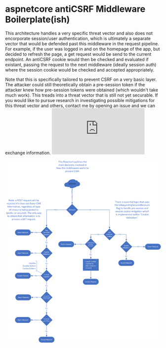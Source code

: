 # aspnetcore antiCSRF Middleware Boilerplate(ish)
This architecture handles a very specific threat vector and also does not encorporate session/user authentication, which is ultimately a separate vector that would be defended past this middleware in the request pipeline. For example, if the user was logged in and on the homepage of the app, but decided to refresh the page, a get request would be send to the current endpoint. An antiCSRF cookie would then be checked and evaluated if existant, passing the request to the next middleware (ideally session auth) where the session cookie would be checked and accepted appropriately.

Note that this is specifically tailored to prevent CSRF on a very basic layer. The attacker could still theoretically obtain a pre-session token if the attacker knew how pre-session tokens were obtained (which wouldn't take much work). This treads into a threat vector that is still not yet securable. If you would like to pursue research in investigating possible mitigations for this threat vector and others, contact me by opening an issue and we can exchange information.
![alt text](
        https://github.com/spencer741/aspnetcore-antiCSRF-Middleware/blob/master/otherthreats.txt
      )

![alt text](
        https://github.com/spencer741/aspnetcore-antiCSRF-Middleware/blob/master/g534.png
      )
